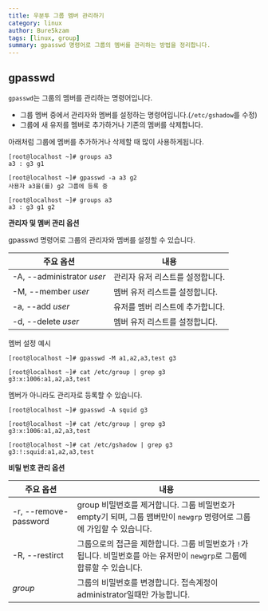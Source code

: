 ```yaml
---
title: 우분투 그룹 멤버 관리하기
category: linux
author: Bure5kzam
tags: [linux, group]
summary: gpasswd 명령어로 그룹의 멤버를 관리하는 방법을 정리합니다. 
---
```


## gpasswd

`gpasswd`는 그룹의 멤버를 관리하는 명령어입니다.

- 그룹 멤버 중에서 관리자와 멤버를 설정하는 명령어입니다.(`/etc/gshadow`를 수정)
- 그룹에 새 유저를 멤버로 추가하거나 기존의 멤버를 삭제합니다.

아래처럼 그룹에 멤버를 추가하거나 삭제할 때 많이 사용하게됩니다.

```console
[root@localhost ~]# groups a3
a3 : g3 g1

[root@localhost ~]# gpasswd -a a3 g2
사용자 a3을(를) g2 그룹에 등록 중

[root@localhost ~]# groups a3
a3 : g3 g1 g2

```


**관리자 및 멤버 관리 옵션**

gpasswd 명령어로 그룹의 관리자와 멤버를 설정할 수 있습니다.

| 주요 옵션                  | 내용                             |
| -------------------------- | -------------------------------- |
| -A, --administrator _user_ | 관리자 유저 리스트를 설정합니다. |
| -M, --member _user_        | 멤버 유저 리스트를 설정합니다.   |
| -a, --add _user_           | 유저를 멤버 리스트에 추가합니다. |
| -d, --delete _user_        | 멤버 유저 리스트를 설정합니다.   |

멤버 설정 예시

```console
[root@localhost ~]# gpasswd -M a1,a2,a3,test g3

[root@localhost ~]# cat /etc/group | grep g3
g3:x:1006:a1,a2,a3,test
```

멤버가 아니라도 관리자로 등록할 수 있습니다.

```console
[root@localhost ~]# gpasswd -A squid g3

[root@localhost ~]# cat /etc/group | grep g3
g3:x:1006:a1,a2,a3,test

[root@localhost ~]# cat /etc/gshadow | grep g3
g3:!:squid:a1,a2,a3,test
```

**비밀 번호 관리 옵션**

| 주요 옵션             | 내용                                                                                                                       |
| --------------------- | -------------------------------------------------------------------------------------------------------------------------- |
| -r, --remove-password | group 비밀번호를 제거합니다. 그룹 비밀번호가 empty기 되며, 그룹 맴버만이 `newgrp` 명령어로 그룹에 가입할 수 있습니다.      |
| -R, --restirct        | 그룹으로의 접근을 제한합니다. 그룹 비밀번호가 `!`가 됩니다. 비밀번호를 아는 유저만이 `newgrp`로 그룹에 합류할 수 있습니다. |
| _group_               | 그룹의 비밀번호를 변경합니다. 접속계정이 administrator일때만 가능합니다.                                                   |




